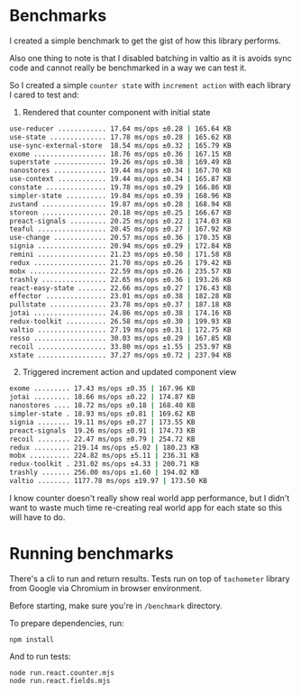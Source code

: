 # Benchmarks
I created a simple benchmark to get the gist of how this library performs.

Also one thing to note is that I disabled batching in valtio as it is avoids sync code and cannot really be benchmarked in a way we can test it.

So I created a simple `counter state` with `increment action` with each library I cared to test and:

1. Rendered that counter component with initial state
```sh
use-reducer ............ 17.64 ms/ops ±0.28 | 165.64 KB
use-state .............. 17.78 ms/ops ±0.28 | 165.62 KB
use-sync-external-store  18.54 ms/ops ±0.32 | 165.79 KB
exome .................. 18.76 ms/ops ±0.36 | 167.15 KB
superstate ............. 19.26 ms/ops ±0.38 | 169.49 KB
nanostores ............. 19.44 ms/ops ±0.34 | 167.70 KB
use-context ............ 19.44 ms/ops ±0.34 | 165.87 KB
constate ............... 19.78 ms/ops ±0.29 | 166.86 KB
simpler-state .......... 19.84 ms/ops ±0.39 | 168.96 KB
zustand ................ 19.87 ms/ops ±0.28 | 168.94 KB
storeon ................ 20.18 ms/ops ±0.25 | 166.67 KB
preact-signals ......... 20.25 ms/ops ±0.22 | 174.03 KB
teaful ................. 20.45 ms/ops ±0.27 | 167.92 KB
use-change ............. 20.57 ms/ops ±0.36 | 170.35 KB
signia ................. 20.94 ms/ops ±0.29 | 172.84 KB
remini ................. 21.23 ms/ops ±0.50 | 171.58 KB
redux .................. 21.70 ms/ops ±0.26 | 179.42 KB
mobx ................... 22.59 ms/ops ±0.26 | 235.57 KB
trashly ................ 22.65 ms/ops ±0.36 | 193.26 KB
react-easy-state ....... 22.66 ms/ops ±0.27 | 176.43 KB
effector ............... 23.01 ms/ops ±0.38 | 182.28 KB
pullstate .............. 23.78 ms/ops ±0.37 | 187.18 KB
jotai .................. 24.86 ms/ops ±0.38 | 174.16 KB
redux-toolkit .......... 26.58 ms/ops ±0.30 | 199.93 KB
valtio ................. 27.19 ms/ops ±0.31 | 172.75 KB
resso .................. 30.03 ms/ops ±0.29 | 167.85 KB
recoil ................. 33.80 ms/ops ±1.55 | 253.97 KB
xstate ................. 37.27 ms/ops ±0.72 | 237.94 KB
```

2. Triggered increment action and updated component view
```sh
exome ......... 17.43 ms/ops ±0.35 | 167.96 KB
jotai ......... 18.66 ms/ops ±0.22 | 174.87 KB
nanostores .... 18.72 ms/ops ±0.18 | 168.40 KB
simpler-state . 18.93 ms/ops ±0.81 | 169.62 KB
signia ........ 19.11 ms/ops ±0.27 | 173.55 KB
preact-signals  19.26 ms/ops ±0.91 | 174.73 KB
recoil ........ 22.47 ms/ops ±0.79 | 254.72 KB
redux ......... 219.14 ms/ops ±5.02 | 180.23 KB
mobx .......... 224.82 ms/ops ±5.11 | 236.31 KB
redux-toolkit . 231.02 ms/ops ±4.33 | 200.71 KB
trashly ....... 256.00 ms/ops ±1.60 | 194.02 KB
valtio ........ 1177.78 ms/ops ±19.97 | 173.50 KB
```

<!-- _Note: **Less is better**_ -->

I know counter doesn't really show real world app performance, but I didn't want to waste much time re-creating real world app for each state so this will have to do.

# Running benchmarks
There's a cli to run and return results. Tests run on top of `tachometer` library from Google via Chromium in browser environment.

Before starting, make sure you're in `/benchmark` directory.

To prepare dependencies, run:
```
npm install
```

And to run tests:
```
node run.react.counter.mjs
node run.react.fields.mjs
```
